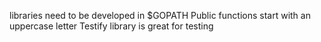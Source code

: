 libraries need to be developed in $GOPATH
Public functions start with an uppercase letter
Testify library is great for testing